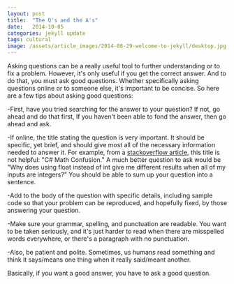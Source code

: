 ```yaml
---
layout: post
title:  "The Q's and the A's"
date:   2014-10-05
categories: jekyll update
tags: cultural
image: /assets/article_images/2014-08-29-welcome-to-jekyll/desktop.jpg
---
```


Asking questions can be a really useful tool to further understanding or to fix a problem.  However, it's only useful if you get the correct answer.  And to do that, you must ask good questions.  Whether specifically  asking questions online or to someone else, it's important to be concise.  So here are a few tips about asking good questions:

-First, have you tried searching for the answer to your question?  If not, go ahead and do that first,  If you haven't been able to fond the answer, then go ahead and ask.

-If online, the title stating the question is very important.  It should be specific, yet brief, and should give most all of the necessary information needed to answer it.  For example, from a [stackoverflow article](http://stackoverflow.com/help/how-to-ask"), this title is not helpful: "C# Math Confusion." A much better question to ask would be "Why does using float instead of int give me different results when all of my inputs are integers?" You should be able to sum up your question into a sentence.

-Add to the body of the question with specific details, including sample code so that your problem can be reproduced, and hopefully fixed, by those answering your question.

-Make sure your grammar, spelling, and punctuation are readable.  You want to be taken seriously, and it's just harder to read when there are misspelled words everywhere, or there's a paragraph with no punctuation.

-Also, be patient and polite.  Sometimes, us humans read something and think it says/means one thing when it really said/meant another.

Basically, if you want a good answer, you have to ask a good question.
